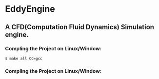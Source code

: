 # EddyEngine
## A CFD(Computation Fluid Dynamics) Simulation engine.


### Compling the Project on Linux/Window:
```bash
$ make all CC=gcc
```
### Compling the Project on Linux/Window:
